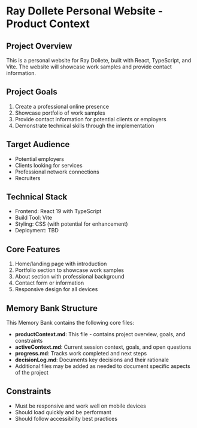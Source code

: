 # Ray Dollete Personal Website - Product Context

## Project Overview
This is a personal website for Ray Dollete, built with React, TypeScript, and Vite. The website will showcase work samples and provide contact information.

## Project Goals
1. Create a professional online presence
2. Showcase portfolio of work samples
3. Provide contact information for potential clients or employers
4. Demonstrate technical skills through the implementation

## Target Audience
- Potential employers
- Clients looking for services
- Professional network connections
- Recruiters

## Technical Stack
- Frontend: React 19 with TypeScript
- Build Tool: Vite
- Styling: CSS (with potential for enhancement)
- Deployment: TBD

## Core Features
1. Home/landing page with introduction
2. Portfolio section to showcase work samples
3. About section with professional background
4. Contact form or information
5. Responsive design for all devices

## Memory Bank Structure
This Memory Bank contains the following core files:
- **productContext.md**: This file - contains project overview, goals, and constraints
- **activeContext.md**: Current session context, goals, and open questions
- **progress.md**: Tracks work completed and next steps
- **decisionLog.md**: Documents key decisions and their rationale
- Additional files may be added as needed to document specific aspects of the project

## Constraints
- Must be responsive and work well on mobile devices
- Should load quickly and be performant
- Should follow accessibility best practices